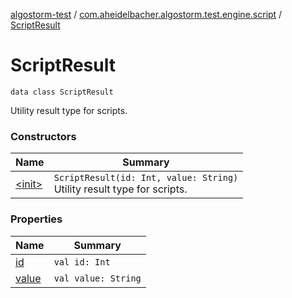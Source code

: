 [algostorm-test](../../index.md) / [com.aheidelbacher.algostorm.test.engine.script](../index.md) / [ScriptResult](.)

# ScriptResult

`data class ScriptResult`

Utility result type for scripts.

### Constructors

| Name | Summary |
|---|---|
| [&lt;init&gt;](-init-.md) | `ScriptResult(id: Int, value: String)`<br>Utility result type for scripts. |

### Properties

| Name | Summary |
|---|---|
| [id](id.md) | `val id: Int` |
| [value](value.md) | `val value: String` |
